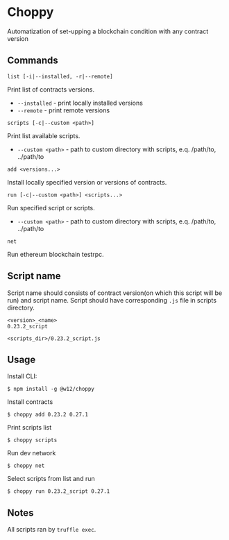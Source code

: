 # Choppy

Automatization of set-upping a blockchain condition with any contract version

## Commands

`list [-i|--installed, -r|--remote]`

Print list of contracts versions.

 * `--installed` - print locally installed versions
 * `--remote` - print remote versions

`scripts [-c|--custom <path>]`

Print list available scripts.

* `--custom <path>` - path to custom directory with scripts, e.q. /path/to, ../path/to

`add <versions...>`

Install locally specified version or versions of contracts.

`run [-c|--custom <path>] <scripts...>`

Run specified script or scripts.

* `--custom <path>` - path to custom directory with scripts, e.q. /path/to, ../path/to

`net`

Run ethereum blockchain testrpc.

## Script name

Script name should consists of contract version(on which this script will be run) and script name.
Script should have corresponding `.js` file in scripts directory.

```
<version>_<name>
0.23.2_script

<scripts_dir>/0.23.2_script.js
```

## Usage

Install CLI:

```
$ npm install -g @w12/choppy
```

Install contracts

```
$ choppy add 0.23.2 0.27.1
```

Print scripts list

```
$ choppy scripts
```

Run dev network
```
$ choppy net
```

Select scripts from list and run
```
$ choppy run 0.23.2_script 0.27.1
```

## Notes

All scripts ran by `truffle exec`.


